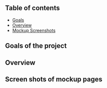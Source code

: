 ## Table of contents

* [Goals](#goals-of-the-project)
* [Overview](#overview)
* [Mockup Screenshots](#screen-shots-of-mockup-pages)

## Goals of the project

## Overview 

## Screen shots of mockup pages


